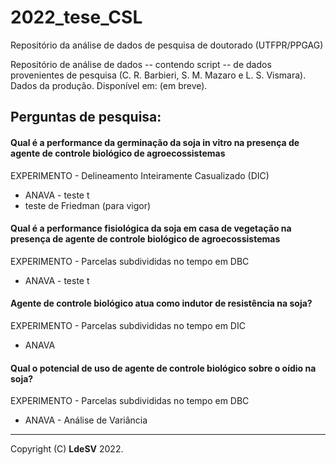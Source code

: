 # 2022_tese_CSL
Repositório da análise de dados de pesquisa de doutorado (UTFPR/PPGAG)

Repositório de análise de dados -- contendo script -- de dados provenientes de pesquisa (C. R. Barbieri, S. M. Mazaro e L. S. Vismara). 
Dados da produção. Disponível em: (em breve). 

## Perguntas de pesquisa:

#### Qual é a performance da germinação da soja in vitro na presença de agente de controle biológico de agroecossistemas
EXPERIMENTO - Delineamento Inteiramente Casualizado (DIC)
* ANAVA - teste t
* teste de Friedman (para vigor)
            
#### Qual é a performance fisiológica da soja em casa de vegetação na presença de agente de controle biológico de agroecossistemas
EXPERIMENTO - Parcelas subdivididas no tempo em DBC
* ANAVA - teste t    

#### Agente de controle biológico atua como indutor de resistência na soja?
EXPERIMENTO - Parcelas subdivididas no tempo em DIC
* ANAVA
                      
#### Qual o potencial de uso de agente de controle biológico sobre o oídio na soja?
EXPERIMENTO - Parcelas subdivididas no tempo em DBC
* ANAVA - Análise de Variância

---

Copyright (C) **LdeSV** 2022.
